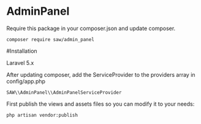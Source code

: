 # AdminPanel

Require this package in your composer.json and update composer.

    composer require saw/admin_panel

#Installation

Laravel 5.x

After updating composer, add the ServiceProvider to the providers array in config/app.php

    SAW\\AdminPanel\\AdminPanelServiceProvider

First publish the views and assets files so you can modify it to your needs:

    php artisan vendor:publish 
